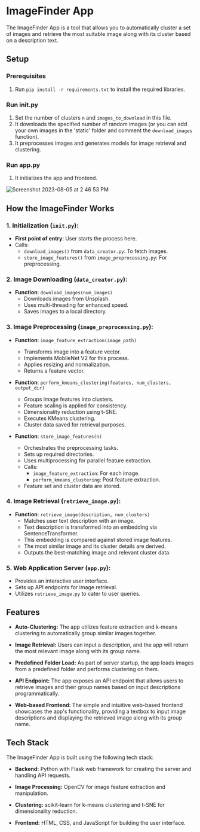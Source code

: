 # ImageFinder App

The ImageFinder App is a tool that allows you to automatically cluster a set of images and retrieve the most suitable image along with its cluster based on a description text.


## Setup

### Prerequisites
1. Run `pip install -r requirements.txt` to install the required libraries.

### Run init.py
1. Set the number of clusters `n` and `images_to_download` in this file.
2. It downloads the specified number of random images (or you can add your own images in the 'static' folder and comment the `download_images` function).
3. It preprocesses images and generates models for image retrieval and clustering.

### Run app.py
1. It initializes the app and frontend.
   
![Screenshot 2023-08-05 at 2 46 53 PM](https://github.com/AdiyogiV/ImageFinder/assets/28894829/7485eb75-852a-4a7a-842e-87c3bdfe5335)


## How the ImageFinder Works  

### 1. Initialization (`init.py`):
   - **First point of entry**: User starts the process here.
   - Calls:
     - `download_images()` from `data_creator.py`: To fetch images.
     - `store_image_features()` from `image_preprocessing.py`: For preprocessing.

### 2. Image Downloading (`data_creator.py`):
   - **Function**: `download_images(num_images)`
     - Downloads images from Unsplash.
     - Uses multi-threading for enhanced speed.
     - Saves images to a local directory.

### 3. Image Preprocessing (`image_preprocessing.py`):

   - **Function**: `image_feature_extraction(image_path)`
     - Transforms image into a feature vector.
     - Implements MobileNet V2 for this process.
     - Applies resizing and normalization.
     - Returns a feature vector.

   - **Function**: `perform_kmeans_clustering(features, num_clusters, output_dir)`
     - Groups image features into clusters.
     - Feature scaling is applied for consistency.
     - Dimensionality reduction using t-SNE.
     - Executes KMeans clustering.
     - Cluster data saved for retrieval purposes.

   - **Function**: `store_image_features(n)`
     - Orchestrates the preprocessing tasks.
     - Sets up required directories.
     - Uses multiprocessing for parallel feature extraction.
     - Calls:
       - `image_feature_extraction`: For each image.
       - `perform_kmeans_clustering`: Post feature extraction.
     - Feature set and cluster data are stored.

### 4. Image Retrieval (`retrieve_image.py`):

   - **Function**: `retrieve_image(description, num_clusters)`
     - Matches user text description with an image.
     - Text description is transformed into an embedding via SentenceTransformer.
     - This embedding is compared against stored image features.
     - The most similar image and its cluster details are derived.
     - Outputs the best-matching image and relevant cluster data.

### 5. Web Application Server (`app.py`):
   - Provides an interactive user interface.
   - Sets up API endpoints for image retrieval.
   - Utilizes `retrieve_image.py` to cater to user queries.

## Features

- **Auto-Clustering:** The app utilizes feature extraction and k-means clustering to automatically group similar images together.

- **Image Retrieval:** Users can input a description, and the app will return the most relevant image along with its group name.

- **Predefined Folder Load:** As part of server startup, the app loads images from a predefined folder and performs clustering on them.

- **API Endpoint:** The app exposes an API endpoint that allows users to retrieve images and their group names based on input descriptions programmatically.

- **Web-based Frontend:** The simple and intuitive web-based frontend showcases the app's functionality, providing a textbox to input image descriptions and displaying the retrieved image along with its group name.

## Tech Stack

The ImageFinder App is built using the following tech stack:

- **Backend:** Python with Flask web framework for creating the server and handling API requests.

- **Image Processing:** OpenCV for image feature extraction and manipulation.

- **Clustering:** scikit-learn for k-means clustering and t-SNE for dimensionality reduction.

- **Frontend:** HTML, CSS, and JavaScript for building the user interface.
